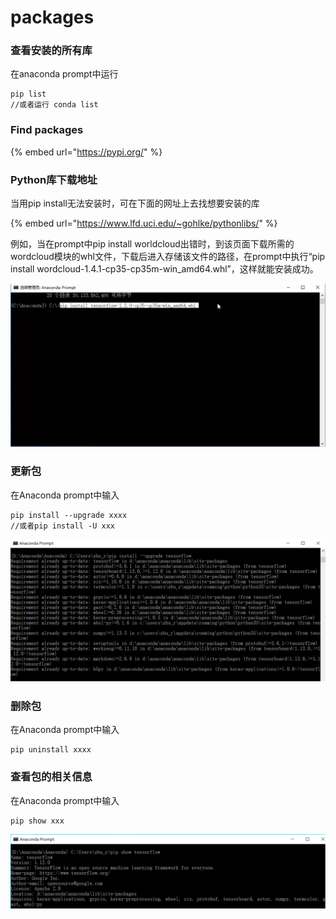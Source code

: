 # packages

### 查看安装的所有库

在anaconda prompt中运行

```text
pip list
//或者运行 conda list
```

### Find packages

{% embed url="https://pypi.org/" %}

### Python库下载地址

当用pip install无法安装时，可在下面的网址上去找想要安装的库

{% embed url="https://www.lfd.uci.edu/~gohlke/pythonlibs/" %}

例如，当在prompt中pip install worldcloud出错时，到该页面下载所需的wordcloud模块的whl文件，下载后进入存储该文件的路径，在prompt中执行“pip install wordcloud-1.4.1-cp35-cp35m-win\_amd64.whl”，这样就能安装成功。

![](.gitbook/assets/tu-pian.png)

### 更新包

在Anaconda prompt中输入

```text
pip install --upgrade xxxx
//或者pip install -U xxx
```

![](.gitbook/assets/tu-pian%20%283%29.png)

### 删除包

在Anaconda prompt中输入

```text
pip uninstall xxxx
```

### 查看包的相关信息

在Anaconda prompt中输入

```text
pip show xxx
```

![](.gitbook/assets/tu-pian%20%2816%29.png)



